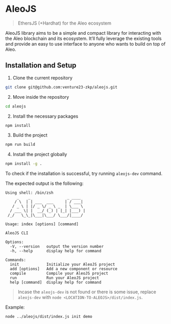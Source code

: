 # AleoJS
> EthersJS (+Hardhat) for the Aleo ecosystem

AleoJS library aims to be a simple and compact library for interacting with the Aleo blockchain and its ecosystem. It’ll fully leverage the existing tools and provide an easy to use interface to anyone who wants to build on top of Aleo.

## Installation and Setup

1. Clone the current repository
```sh
git clone git@github.com:venture23-zkp/aleojs.git
```

2. Move inside the repository
```sh
cd aleojs
```

2. Install the necessary packages
```sh
npm install
```

3. Build the project
```sh
npm run build
```

4. Install the project globally
```sh
npm install -g .
```

To check if the installation is successful, try running `aleojs-dev` command.

The expected output is the following:
```
Using shell: /bin/zsh
     _    _                _ ____  
    / \  | | ___  ___     | / ___| 
   / _ \ | |/ _ \/ _ \ _  | \___ \ 
  / ___ \| |  __/ (_) | |_| |___) |
 /_/   \_\_|\___|\___/ \___/|____/ 
                                   
Usage: index [options] [command]

AleoJS CLI

Options:
  -V, --version   output the version number
  -h, --help      display help for command

Commands:
  init            Initialize your AleoJS project
  add [options]   Add a new component or resource
  compile         Compile your AleoJS project
  run             Run your AleoJS project
  help [command]  display help for command
```

> Incase the `aleojs-dev` is not found or there is some issue, replace `aleojs-dev` with `node <LOCATION-TO-ALEOJS>/dist/index.js`.

Example:
```sh
node ../aleojs/dist/index.js init demo
```